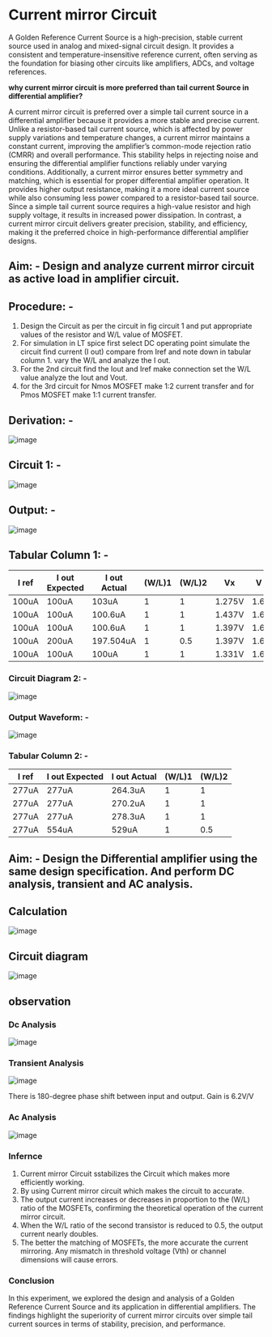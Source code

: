 # Current mirror Circuit
A Golden Reference Current Source is a high-precision, stable current source used in analog and mixed-signal circuit design. It provides a consistent and temperature-insensitive reference current, often serving as the foundation for biasing other circuits like amplifiers, ADCs, and voltage references.
                
**why current mirror circuit is more preferred than tail current Source in differential amplifier?**

A current mirror circuit is preferred over a simple tail current source in a differential amplifier because it provides a more stable and precise current. Unlike a resistor-based tail current source, which is affected by power supply variations and temperature changes, a current mirror maintains a constant current, improving the amplifier’s common-mode rejection ratio (CMRR) and overall performance. This stability helps in rejecting noise and ensuring the differential amplifier functions reliably under varying conditions.
Additionally, a current mirror ensures better symmetry and matching, which is essential for proper differential amplifier operation. It provides higher output resistance, making it a more ideal current source while also consuming less power compared to a resistor-based tail source. Since a simple tail current source requires a high-value resistor and high supply voltage, it results in increased power dissipation. In contrast, a current mirror circuit delivers greater precision, stability, and efficiency, making it the preferred choice in high-performance differential amplifier designs.
## Aim: - Design and analyze current mirror circuit as active load in amplifier circuit.
## Procedure: -
1.	Design the Circuit as per the circuit in fig circuit 1 and put appropriate values of the resistor and W/L value of MOSFET.
2.	For simulation in LT spice first select DC operating point simulate the circuit find current (I out) compare from Iref and note down in tabular column 1. vary the W/L and analyze the I out.
3.	For the 2nd circuit find the Iout and Iref  make connection set the W/L value analyze the Iout and Vout.
4.	for the 3rd circuit for Nmos MOSFET make 1:2 current transfer and for Pmos MOSFET make 1:1 current transfer.
## Derivation: -
![image](https://github.com/user-attachments/assets/c9d3eb17-7d82-417f-831f-709706f4e32c)
## Circuit 1: -
![image](https://github.com/user-attachments/assets/e5464bbd-930b-429b-8283-693223456057)
## Output: -
![image](https://github.com/user-attachments/assets/5cce9cfa-6a2f-480b-9f8a-aeec4b0675aa)
## Tabular Column 1: -
| I ref  | I out Expected | I out Actual | (W/L)1 | (W/L)2 | Vx     | V out  |
|--------|---------------|--------------|--------|--------|--------|--------|
| 100uA  | 100uA         | 103uA        | 1      | 1      | 1.275V | 1.696V |
| 100uA  | 100uA         | 100.6uA      | 1      | 1      | 1.437V | 1.699V |
| 100uA  | 100uA         | 100.6uA      | 1      | 1      | 1.397V | 1.699V |
| 100uA  | 200uA         | 197.504uA    | 1      | 0.5    | 1.397V | 1.602V |
| 100uA  | 100uA         | 100uA        | 1      | 1      | 1.331V | 1.669V |

### Circuit Diagram 2: -
![image](https://github.com/user-attachments/assets/7ed7fef4-7280-4aaf-acd5-7ee158f5bfce)
### Output Waveform: -
![image](https://github.com/user-attachments/assets/4025eecb-c792-458c-a830-4d6a946fc0cf)
### Tabular Column 2: -
| I ref  | I out Expected | I out Actual | (W/L)1 | (W/L)2 |
|--------|---------------|--------------|--------|--------|
| 277uA  | 277uA         | 264.3uA      | 1      | 1      |
| 277uA  | 277uA         | 270.2uA      | 1      | 1      |
| 277uA  | 277uA         | 278.3uA      | 1      | 1      |
| 277uA  | 554uA         | 529uA        | 1      | 0.5    |

## Aim: - Design the Differential amplifier using the same design specification. And perform DC analysis, transient and AC analysis.
## Calculation
![image](https://github.com/user-attachments/assets/3ef28bc6-a630-4de1-ad91-17f0bcd379d9)
## Circuit diagram
![image](https://github.com/user-attachments/assets/05fb6c88-76e2-4079-bde0-fa3caeccf51c)

## observation
### Dc Analysis
![image](https://github.com/user-attachments/assets/40980397-119a-49c5-81fd-02ae5332172e)
### Transient Analysis
![image](https://github.com/user-attachments/assets/d4fd9aac-b642-4017-8938-88d455c8d273)

There is 180-degree phase shift between input and output. 
Gain is 6.2V/V

### Ac Analysis
![image](https://github.com/user-attachments/assets/8d5ea834-e7c7-47c1-a1ee-bd811c444258)
### Infernce
1. Current mirror Circuit sstabilizes the Circuit which makes more efficiently working.
2. By using Current mirror circuit which makes the circuit to accurate.
3. The output current increases or decreases in proportion to the (W/L) ratio of the MOSFETs, confirming the theoretical operation of the current mirror circuit.
4. When the W/L ratio of the second transistor is reduced to 0.5, the output current nearly doubles.
5. The better the matching of MOSFETs, the more accurate the current mirroring. Any mismatch in threshold voltage (Vth) or channel dimensions will cause errors.
### Conclusion
​In this experiment, we explored the design and analysis of a Golden Reference Current Source and its application in differential amplifiers. The findings highlight the superiority of current mirror circuits over simple tail current sources in terms of stability, precision, and performance.
